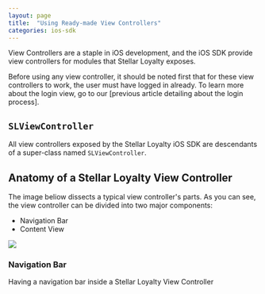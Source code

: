 ```yaml
---
layout: page
title:  "Using Ready-made View Controllers"
categories: ios-sdk
---
```


View Controllers are a staple in iOS development, and the iOS SDK provide view controllers for modules that Stellar Loyalty exposes.

Before using any view controller, it should be noted first that for these view controllers to work, the user must have logged in already. To learn more about the login view, go to our [previous article detailing about the login process].

## `SLViewController`

All view controllers exposed by the Stellar Loyalty iOS SDK are descendants of a super-class named `SLViewController`. 

## Anatomy of a Stellar Loyalty View Controller

The image beliow dissects a typical view controller's parts. As you can see, the view controller can be divided into two major components:

- Navigation Bar
- Content View

![]({{site.baseurl}}/img/sdk/ios/view_controllers/view_controller_anatomy.png)

### Navigation Bar

Having a navigation bar inside a Stellar Loyalty View Controller